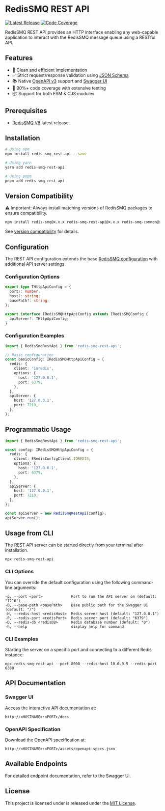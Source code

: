 # RedisSMQ REST API

[![Latest Release](https://img.shields.io/github/v/release/weyoss/redis-smq?include_prereleases&label=release&color=green&style=flat-square)](https://github.com/weyoss/redis-smq/releases)
[![Code Coverage](https://img.shields.io/codecov/c/github/weyoss/redis-smq?flag=redis-smq-rest-api&style=flat-square)](https://app.codecov.io/github/weyoss/redis-smq/tree/master/packages/redis-smq-rest-api)

RedisSMQ REST API provides an HTTP interface enabling any web-capable application to interact with the RedisSMQ message 
queue using a RESTful API.

## Features

- 🚀 Clean and efficient implementation
- ✅ Strict request/response validation using [JSON Schema](https://json-schema.org/)
- 📚 Native [OpenAPI v3](https://www.openapis.org/) support and [Swagger UI](https://swagger.io/)
- 🧪 90%+ code coverage with extensive testing
- 📦 Support for both ESM & CJS modules


## Prerequisites

- [RedisSMQ V8](https://github.com/weyoss/redis-smq) latest release.

## Installation

```bash
# Using npm
npm install redis-smq-rest-api --save

# Using yarn
yarn add redis-smq-rest-api

# Using pnpm
pnpm add redis-smq-rest-api
```

## Version Compatibility

⚠️ Important: Always install matching versions of RedisSMQ packages to ensure compatibility.

```bash
npm install redis-smq@x.x.x redis-smq-rest-api@x.x.x redis-smq-common@x.x.x
```

See [version compatibility](https://github.com/weyoss/redis-smq/blob/master/packages/redis-smq/docs/version-compatibility.md) for details.

## Configuration

The REST API configuration extends the base [RedisSMQ configuration](https://github.com/weyoss/redis-smq/blob/master/packages/redis-smq/docs/configuration.md) with additional API server settings.

### Configuration Options

```typescript
export type THttpApiConfig = {
  port?: number;
  host?: string;
  basePath?: string;
};

export interface IRedisSMQHttpApiConfig extends IRedisSMQConfig {
  apiServer?: THttpApiConfig;
}
```

### Configuration Examples

```typescript
import { RedisSmqRestApi } from 'redis-smq-rest-api';

// Basic configuration
const basicConfig: IRedisSMQHttpApiConfig = {
  redis: {
    client: 'ioredis',
    options: {
      host: '127.0.0.1',
      port: 6379,
    },
  },
  apiServer: {
    host: '127.0.0.1',
    port: 7210,
  },
};
```

## Programmatic Usage

```typescript
import { RedisSmqRestApi } from 'redis-smq-rest-api';

const config: IRedisSMQHttpApiConfig = {
  redis: {
    client: ERedisConfigClient.IOREDIS,
    options: {
      host: '127.0.0.1',
      port: 6379,
    },
  },
  apiServer: {
    host: '127.0.0.1',
    port: 7210,
  },
};

const apiServer = new RedisSmqRestApi(config);
apiServer.run();
```

## Usage from CLI

The REST API server can be started directly from your terminal after installation.

```shell
npx redis-smq-rest-api
```

### CLI Options

You can override the default configuration using the following command-line arguments:

```shell
-p, --port <port>             Port to run the API server on (default: "7210")
-B, --base-path <basePath>    Base public path for the Swagger UI (default: "/")
-H, --redis-host <redisHost>  Redis server host (default: "127.0.0.1")
-P, --redis-port <redisPort>  Redis server port (default: "6379")
-D, --redis-db <redisDB>      Redis database number (default: "0")
-h, --help                    display help for command
```

### CLI Examples

Starting the server on a specific port and connecting to a different Redis instance:

```shell
npx redis-smq-rest-api --port 8000 --redis-host 10.0.0.5 --redis-port 6380
```

## API Documentation

### Swagger UI

Access the interactive API documentation at:

```text
http://<HOSTNAME>:<PORT>/docs
```

### OpenAPI Specification

Download the OpenAPI specification at:

```text
http://<HOSTNAME>:<PORT>/assets/openapi-specs.json
```

## Available Endpoints

For detailed endpoint documentation, refer to the Swagger UI.

## License

This project is licensed under is released under the [MIT License](https://github.com/weyoss/redis-smq/blob/master/LICENSE).
